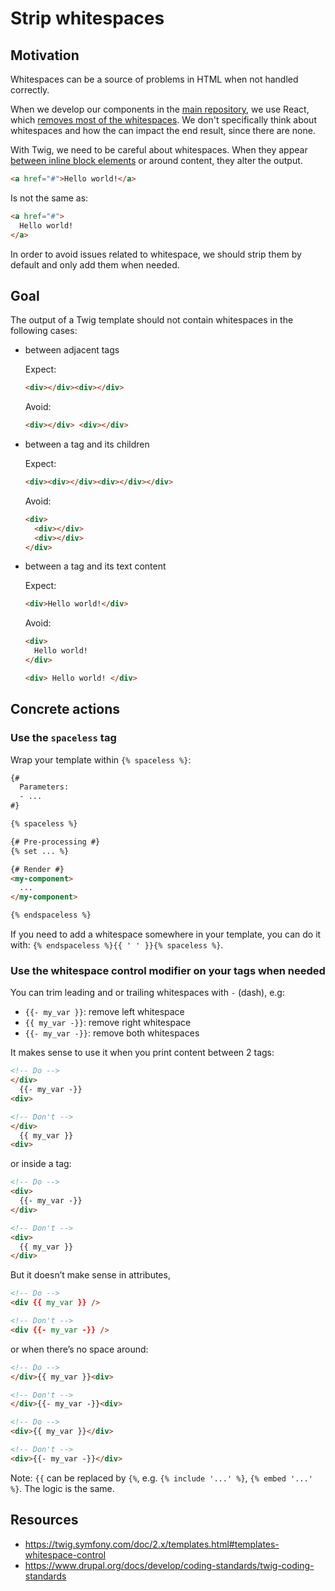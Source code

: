 # Strip whitespaces

## Motivation

Whitespaces can be a source of problems in HTML when not handled correctly.

When we develop our components in the [main repository](https://github.com/ec-europa/europa-component-library), we use React, which [removes most of the whitespaces](https://reactjs.org/docs/jsx-in-depth.html#string-literals-1.). We don't specifically think about whitespaces and how the can impact the end result, since there are none.

With Twig, we need to be careful about whitespaces. When they appear [between inline block elements](https://css-tricks.com/fighting-the-space-between-inline-block-elements/) or around content, they alter the output.

```html
<a href="#">Hello world!</a>
```

Is not the same as:

```html
<a href="#">
  Hello world!
</a>
```

In order to avoid issues related to whitespace, we should strip them by default and only add them when needed.

## Goal

The output of a Twig template should not contain whitespaces in the following cases:

- between adjacent tags

  Expect:

  ```html
  <div></div><div></div>
  ```

  Avoid:

  ```html
  <div></div> <div></div>
  ```

- between a tag and its children

  Expect:

  ```html
  <div><div></div><div></div></div>
  ```

  Avoid:

  ```html
  <div>
    <div></div>
    <div></div>
  </div>
  ```

- between a tag and its text content

  Expect:

  ```html
  <div>Hello world!</div>
  ```

  Avoid:

  ```html
  <div>
    Hello world!
  </div>
  ```

  ```html
  <div> Hello world! </div>
  ```

## Concrete actions

### Use the `spaceless` tag

Wrap your template within `{% spaceless %}`:

<!-- prettier-ignore -->
```html
{#
  Parameters:
  - ...
#}

{% spaceless %}

{# Pre-processing #}
{% set ... %}

{# Render #}
<my-component>
  ...
</my-component>

{% endspaceless %}
```

If you need to add a whitespace somewhere in your template, you can do it with: `{% endspaceless %}{{ ' ' }}{% spaceless %}`.

### Use the whitespace control modifier on your tags when needed

You can trim leading and or trailing whitespaces with `-` (dash), e.g:

- `{{- my_var }}`: remove left whitespace
- `{{ my_var -}}`: remove right whitespace
- `{{- my_var -}}`: remove both whitespaces

It makes sense to use it when you print content between 2 tags:

```html
<!-- Do -->
</div>
  {{- my_var -}}
<div>

<!-- Don't -->
</div>
  {{ my_var }}
<div>
```

or inside a tag:

```html
<!-- Do -->
<div>
  {{- my_var -}}
</div>

<!-- Don't -->
<div>
  {{ my_var }}
</div>
```

But it doesn’t make sense in attributes,

```html
<!-- Do -->
<div {{ my_var }} />

<!-- Don't -->
<div {{- my_var -}} />
```

or when there’s no space around:

```html
<!-- Do -->
</div>{{ my_var }}<div>

<!-- Don't -->
</div>{{- my_var -}}<div>
```

```html
<!-- Do -->
<div>{{ my_var }}</div>

<!-- Don't -->
<div>{{- my_var -}}</div>
```

Note: `{{` can be replaced by `{%`, e.g. `{% include '...' %}`, `{% embed '...' %}`. The logic is the same.

## Resources

- https://twig.symfony.com/doc/2.x/templates.html#templates-whitespace-control
- https://www.drupal.org/docs/develop/coding-standards/twig-coding-standards
